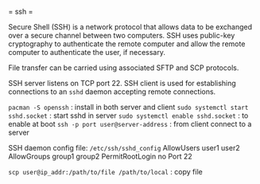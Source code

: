= ssh =

Secure Shell (SSH) is a network protocol that allows data to be exchanged over
a secure channel between two computers. SSH uses public-key cryptography to
authenticate the remote computer and allow the remote computer to authenticate
the user, if necessary.

File transfer can be carried using associated SFTP and SCP protocols.

SSH server listens on TCP port 22. SSH client is used for establishing
connections to an `sshd` daemon accepting remote connections.

`pacman -S openssh`  : install in both server and client
`sudo systemctl start sshd.socket`  : start sshd in server
`sudo systemctl enable sshd.socket` : to enable at boot
`ssh -p port user@server-address` : from client connect to a server

SSH daemon config file: `/etc/ssh/sshd_config`
AllowUsers user1 user2
AllowGroups group1 group2
PermitRootLogin no
Port 22



`scp user@ip_addr:/path/to/file /path/to/local` : copy file
